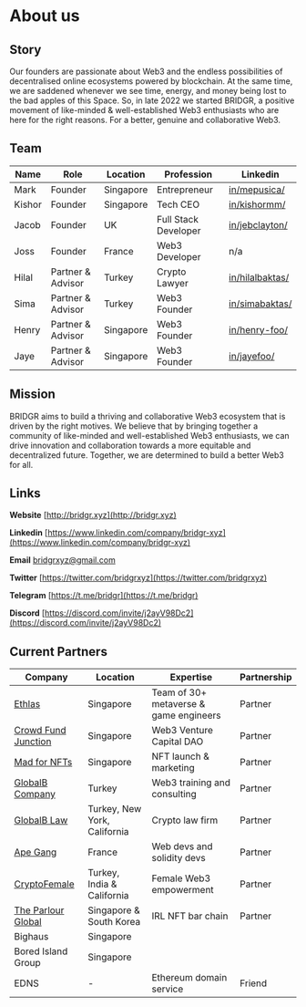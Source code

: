 # About us

## Story

Our founders are passionate about Web3 and the endless possibilities of decentralised online ecosystems powered by blockchain. At the same time, we are saddened whenever we see time, energy, and money being lost to the bad apples of this Space. So, in late 2022 we started BRIDGR, a positive movement of like-minded & well-established Web3 enthusiasts who are here for the right reasons. For a better, genuine and collaborative Web3.



## Team

| Name   | Role              | Location  | Profession           | Linkedin                                                    |
| ------ | ----------------- | --------- | -------------------- | ----------------------------------------------------------- |
| Mark   | Founder           | Singapore | Entrepreneur         | [in/mepusica/](https://www.linkedin.com/in/mepusica/)       |
| Kishor | Founder           | Singapore | Tech CEO             | [in/kishormm/](https://www.linkedin.com/in/kishormm/)       |
| Jacob  | Founder           | UK        | Full Stack Developer | [in/jebclayton/](https://www.linkedin.com/in/jebclayton/)   |
| Joss   | Founder           | France    | Web3 Developer       | n/a                                                         |
| Hilal  | Partner & Advisor | Turkey    | Crypto Lawyer        | [in/hilalbaktas/](https://www.linkedin.com/in/hilalbaktas/) |
| Sima   | Partner & Advisor | Turkey    | Web3 Founder         | [in/simabaktas/](https://www.linkedin.com/in/simabaktas/)   |
| Henry  | Partner & Advisor | Singapore | Web3 Founder         | [in/henry-foo/](https://www.linkedin.com/in/henry-foo/)     |
| Jaye   | Partner & Advisor | Singapore | Web3 Founder         | [in/jayefoo/](https://www.linkedin.com/in/jayefoo/)         |



## Mission

BRIDGR aims to build a thriving and collaborative Web3 ecosystem that is driven by the right motives. We believe that by bringing together a community of like-minded and well-established Web3 enthusiasts, we can drive innovation and collaboration towards a more equitable and decentralized future. Together, we are determined to build a better Web3 for all.



## Links

**Website** [http://bridgr.xyz](http://bridgr.xyz)

**Linkedin** [https://www.linkedin.com/company/bridgr-xyz](https://www.linkedin.com/company/bridgr-xyz)

**Email** [bridgrxyz@gmail.com](mailto:bridgrxyz@gmail.com)

**Twitter** [https://twitter.com/bridgrxyz](https://twitter.com/bridgrxyz)

**Telegram** [https://t.me/bridgr](https://t.me/bridgr)

**Discord** [https://discord.com/invite/j2ayV98Dc2](https://discord.com/invite/j2ayV98Dc2)



## Current Partners

| Company                                                   | Location                     | Expertise                              | Partnership |
| --------------------------------------------------------- | ---------------------------- | -------------------------------------- | ----------- |
| [Ethlas](https://ethlas.com/)                             | Singapore                    | Team of 30+ metaverse & game engineers | Partner     |
| [Crowd Fund Junction](https://www.crowdfundjunction.com/) | Singapore                    | Web3 Venture Capital DAO               | Partner     |
| [Mad for NFTs](https://madfornfts.com/)                   | Singapore                    | NFT launch & marketing                 | Partner     |
| [GlobalB Company](https://globalb.com.tr/)                | Turkey                       | Web3 training and consulting           | Partner     |
| [GlobalB Law](https://www.globalblaw.com/)                | Turkey, New York, California | Crypto law firm                        | Partner     |
| [Ape Gang](https://apegang.art/#loaded)                   | France                       | Web devs and solidity devs             | Partner     |
| [CryptoFemale](https://www.cryptofemale.org/)             | Turkey, India & California   | Female Web3 empowerment                | Partner     |
| [The Parlour Global](https://qrco.de/bbJXLk)              | Singapore & South Korea      | IRL NFT bar chain                      | Partner     |
| Bighaus                                                   | Singapore                    |                                        |             |
| Bored Island Group                                        | Singapore                    |                                        |             |
| EDNS                                                      | -                            | Ethereum domain service                | Friend      |

